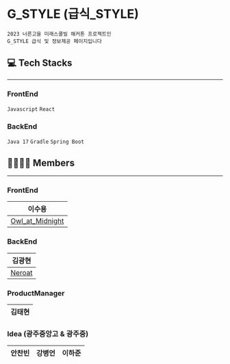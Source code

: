 # G_STYLE (급식_STYLE)
```  
2023 너른고을 미래스쿨빌 해커톤 프로젝트인  
G_STYLE 급식 및 정보제공 페이지입니다  
```  

## 💻 Tech Stacks
---  
### FrontEnd
`Javascript` `React`
### BackEnd
`Java 17` `Gradle` `Spring Boot`

## 👨‍👨‍👧‍👧 Members
--- 
### FrontEnd
|이수용|
|------| 
|[Owl_at_Midnight](https://github.com/OWL-AT-Midnight) 

### BackEnd
|김광현| 
|------| 
|[Neroat](https://github.com/Neroat)

### ProductManager
|김태현|  
|---| 

### Idea (광주중앙고 & 광주중)
|안찬빈|강병언|이하준|
|---|---|---|